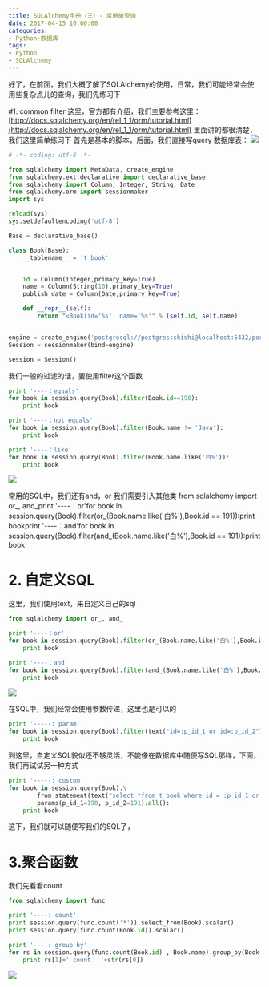 ```yaml
---
title: SQLAlchemy手册（三）- 常用单查询
date: 2017-04-15 10:00:00
categories:
- Python-数据库
tags:
- Python
- SQLAlchemy
---
```


好了，在前面，我们大概了解了SQLAlchemy的使用，日常，我们可能经常会使用些复杂点儿的查询，我们先练习下

#1. common filter
这里，官方都有介绍，我们主要参考这里：[http://docs.sqlalchemy.org/en/rel_1_1/orm/tutorial.html](http://docs.sqlalchemy.org/en/rel_1_1/orm/tutorial.html)
里面讲的都很清楚，我们这里简单练习下
首先是基本的脚本，后面，我们直接写query
数据库表：
![](http://upload-images.jianshu.io/upload_images/76024-fe7972eaa875902a.png?imageMogr2/auto-orient/strip%7CimageView2/2/w/1240)

``` python
# -*- coding: utf-8 -*-

from sqlalchemy import MetaData, create_engine
from sqlalchemy.ext.declarative import declarative_base
from sqlalchemy import Column, Integer, String, Date
from sqlalchemy.orm import sessionmaker
import sys

reload(sys)
sys.setdefaultencoding('utf-8')

Base = declarative_base()

class Book(Base):
    __tablename__ = 't_book'


    id = Column(Integer,primary_key=True)
    name = Column(String(10),primary_key=True)
    publish_date = Column(Date,primary_key=True)

    def __repr__(self):
        return "<Book(id='%s', name='%s'" % (self.id, self.name)


engine = create_engine('postgresql://postgres:shishi@localhost:5432/postgres')
Session = sessionmaker(bind=engine)

session = Session()
```

我们一般的过滤的话，要使用filter这个函数
``` python
print '----：equals'
for book in session.query(Book).filter(Book.id==190):
    print book

print '----：not equals' 
for book in session.query(Book).filter(Book.name != 'Java'):
    print book

print '----：like'
for book in session.query(Book).filter(Book.name.like('白%')):
    print book
```

![](http://upload-images.jianshu.io/upload_images/76024-321f22e2757d7ce1.png?imageMogr2/auto-orient/strip%7CimageView2/2/w/1240)

常用的SQL中，我们还有and，or
我们需要引入其他类
from sqlalchemy import or_, and_print '----：or'for book in session.query(Book).filter(or_(Book.name.like('白%'),Book.id == 191)):print bookprint '----：and'for book in session.query(Book).filter(and_(Book.name.like('白%'),Book.id == 191)):print book

# 2. 自定义SQL
这里，我们使用text，来自定义自己的sql
``` python
from sqlalchemy import or_, and_

print '----：or'
for book in session.query(Book).filter(or_(Book.name.like('白%'),Book.id == 191)):
    print book  

print '----：and'
for book in session.query(Book).filter(and_(Book.name.like('白%'),Book.id == 191)):
    print book
```

![](http://upload-images.jianshu.io/upload_images/76024-e3fa39479ff43724.png?imageMogr2/auto-orient/strip%7CimageView2/2/w/1240)

在SQL中，我们经常会使用参数传递，这里也是可以的
``` python
print '-----: param'
for book in session.query(Book).filter(text("id=:p_id_1 or id=:p_id_2")).params(p_id_1=192,p_id_2=193).order_by(text("id asc")).all():
    print book  
```

到这里，自定义SQL貌似还不够灵活，不能像在数据库中随便写SQL那样，下面，我们再试试另一种方式
``` python
print '-----: custom'
for book in session.query(Book).\
        from_statement(text("select *from t_book where id = :p_id_1 or id = :p_id_2 ")).\
        params(p_id_1=190, p_id_2=191).all():
    print book
```

这下，我们就可以随便写我们的SQL了，

# 3.聚合函数
我们先看看count
``` python
from sqlalchemy import func

print '----: count'
print session.query(func.count('*')).select_from(Book).scalar()
print session.query(func.count(Book.id)).scalar()

print '----: group by'
for rs in session.query(func.count(Book.id) , Book.name).group_by(Book.name).all():
    print rs[1]+' count： '+str(rs[0])
```

![](http://upload-images.jianshu.io/upload_images/76024-da1b53e56723ddf8.png?imageMogr2/auto-orient/strip%7CimageView2/2/w/1240)